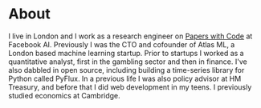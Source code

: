 # About

I live in London and I work as a research engineer on [Papers with Code](https://paperswithcode.com/) at Facebook AI. Previously I was the CTO and cofounder of Atlas ML, a London based machine learning startup. Prior to startups I worked as a quantitative analyst, first in the gambling sector and then in finance. I've also dabbled in open source, including building a time-series library for Python called PyFlux. In a previous life I was also policy advisor at HM Treasury, and before that I did web development in my teens. I previously studied economics at Cambridge.
